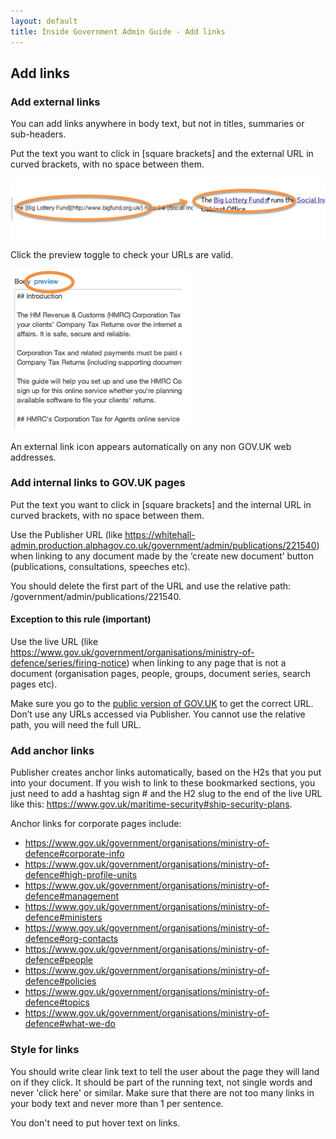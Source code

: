 ```yaml
---
layout: default
title: Inside Government Admin Guide - Add links
---
```


## Add links

### Add external links

You can add links anywhere in body text, but not in titles, summaries or sub-headers.

Put the text you want to click in \[square brackets\] and the external URL in curved brackets, with no space between them.

![Markdown 3](markdown-3.png)

Click the preview toggle to check your URLs are valid.

![Preview your work 1](preview-your-work-1.png)

An external link icon appears automatically on any non GOV.UK web addresses.

### Add internal links to GOV.UK pages

Put the text you want to click in \[square brackets\] and the internal URL in curved brackets, with no space between them.

Use the Publisher URL (like https://whitehall-admin.production.alphagov.co.uk/government/admin/publications/221540) when linking to any document made by the ‘create new document’ button (publications, consultations, speeches etc). 

You should delete the first part of the URL and use the relative path: /government/admin/publications/221540.

#### Exception to this rule (important)

Use the live URL (like https://www.gov.uk/government/organisations/ministry-of-defence/series/firing-notice) when linking to any page that is not a document (organisation pages, people, groups, document series, search pages etc).

Make sure you go to the [public version of GOV.UK](https://gov.uk/government) to get the correct URL. Don’t use any URLs accessed via Publisher. You cannot use the relative path, you will need the full URL.

### Add anchor links

Publisher creates anchor links automatically, based on the H2s that you put into your document. If you wish to link to these bookmarked sections, you just need to add a hashtag sign \# and the H2 slug to the end of the live URL like this: https://www.gov.uk/maritime-security#ship-security-plans.

Anchor links for corporate pages include:

* https://www.gov.uk/government/organisations/ministry-of-defence#corporate-info
* https://www.gov.uk/government/organisations/ministry-of-defence#high-profile-units
* https://www.gov.uk/government/organisations/ministry-of-defence#management
* https://www.gov.uk/government/organisations/ministry-of-defence#ministers
* https://www.gov.uk/government/organisations/ministry-of-defence#org-contacts
* https://www.gov.uk/government/organisations/ministry-of-defence#people
* https://www.gov.uk/government/organisations/ministry-of-defence#policies
* https://www.gov.uk/government/organisations/ministry-of-defence#topics
* https://www.gov.uk/government/organisations/ministry-of-defence#what-we-do

### Style for links

You should write clear link text to tell the user about the page they will land on if they click. It should be part of the running text, not single words and never 'click here' or similar. Make sure that there are not too many links in your body text and never more than 1 per sentence.

You don't need to put hover text on links. 
